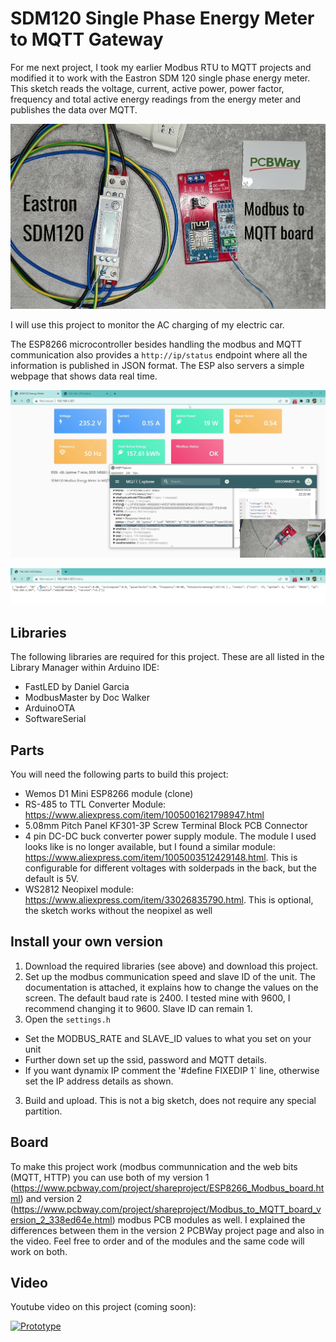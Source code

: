# SDM120 Single Phase Energy Meter to MQTT Gateway
For me next project, I took my earlier Modbus RTU to MQTT projects and modified it to work with the Eastron SDM 120 single phase energy meter. This sketch reads the voltage, current, active power, power factor, frequency and total active energy readings from the energy meter and publishes the data over MQTT.

![Setup](/img/board.jpg)

I will use this project to monitor the AC charging of my electric car.

The ESP8266 microcontroller besides handling the modbus and MQTT communication also provides a `http://ip/status` endpoint where all the information is published in JSON format. The ESP also servers a simple webpage that shows data real time.

![Web and MQTT communication](/img/webandmqtt.jpg)

![Status JSON message](/img/status.jpg)

## Libraries
The following libraries are required for this project. These are all listed in the Library Manager within Arduino IDE:
- FastLED by Daniel Garcia
- ModbusMaster by Doc Walker
- ArduinoOTA
- SoftwareSerial

## Parts
You will need the following parts to build this project:
- Wemos D1 Mini ESP8266 module (clone)
- RS-485 to TTL Converter Module: https://www.aliexpress.com/item/1005001621798947.html
- 5.08mm Pitch Panel KF301-3P Screw Terminal Block PCB Connector
- 4 pin DC-DC buck converter power supply module. The module I used looks like is no longer available, but I found a similar module: https://www.aliexpress.com/item/1005003512429148.html. This is configurable for different voltages with solderpads in the back, but the default is 5V.
- WS2812 Neopixel module: https://www.aliexpress.com/item/33026835790.html. This is optional, the sketch works without the neopixel as well

## Install your own version
1. Download the required libraries (see above) and download this project.
2. Set up the modbus communication speed and slave ID of the unit. The documentation is attached, it explains how to change the values on the screen. The default baud rate is 2400. I tested mine with 9600, I recommend changing it to 9600. Slave ID can remain 1.
2. Open the `settings.h` 
  - Set the MODBUS_RATE and SLAVE_ID values to what you set on your unit
  - Further down set up the ssid, password and MQTT details. 
  - If you want dynamix IP comment the '#define FIXEDIP   1` line, otherwise set the IP address details as shown.
3. Build and upload. This is not a big sketch, does not require any special partition.

## Board
To make this project work (modbus communnication and the web bits (MQTT, HTTP) you can use both of my version 1 (https://www.pcbway.com/project/shareproject/ESP8266_Modbus_board.html) and version 2 (https://www.pcbway.com/project/shareproject/Modbus_to_MQTT_board_version_2_338ed64e.html) modbus PCB modules as well. I explained the differences between them in the version 2 PCBWay project page and also in the video. Feel free to order and of the modules and the same code will work on both.

## Video
Youtube video on this project (coming soon):

[![Prototype](https://img.youtube.com/vi/-V4L6XIhLb0/0.jpg)](https://www.youtube.com/watch?v=-V4L6XIhLb0)
